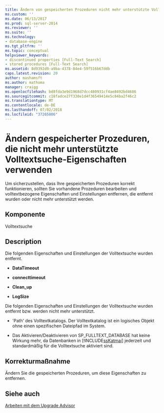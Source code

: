```yaml
---
title: Ändern von gespeicherten Prozeduren nicht mehr unterstützte Volltextsuche-Eigenschaften verwenden | Microsoft-Dokumentation
ms.custom: ''
ms.date: 06/13/2017
ms.prod: sql-server-2014
ms.reviewer: ''
ms.suite: ''
ms.technology:
- database-engine
ms.tgt_pltfrm: ''
ms.topic: conceptual
helpviewer_keywords:
- discontinued properties [Full-Text Search]
- stored procedures [Full-Text Search]
ms.assetid: 8d9392d9-a9ba-4378-84e4-59f516b67ddb
caps.latest.revision: 20
author: mashamsft
ms.author: mathoma
manager: craigg
ms.openlocfilehash: bd8fda3e9d1968d7dcc480931cf4ae8492bd4686
ms.sourcegitcommit: c18fadce27f330e1d4f36549414e5c84ba2f46c2
ms.translationtype: MT
ms.contentlocale: de-DE
ms.lasthandoff: 07/02/2018
ms.locfileid: "37265806"
---
```

# <a name="modify-stored-procedures-that-use-discontinued-full-text-search-properties"></a>Ändern gespeicherter Prozeduren, die nicht mehr unterstützte Volltextsuche-Eigenschaften verwenden
  Um sicherzustellen, dass Ihre gespeicherten Prozeduren korrekt funktionieren, sollten Sie vorhandene Prozeduren bearbeiten und volltextbezogene Eigenschaften und Einstellungen entfernen, die entfernt wurden oder nicht mehr unterstützt werden.  
  
## <a name="component"></a>Komponente  
 Volltextsuche  
  
## <a name="description"></a>Description  
 Die folgenden Eigenschaften und Einstellungen der Volltextsuche wurden entfernt.  
  
-   **DataTimeout**  
  
-   **connecttimeout**  
  
-   **Clean_up**  
  
-   **LogSize**  
  
 Die folgenden Eigenschaften und Einstellungen der Volltextsuche wurden entfernt bzw. werden nicht mehr unterstützt.  
  
-   'Path' des Volltextkatalogs. Der Volltextkatalog ist ein logisches Objekt ohne einen spezifischen Dateipfad im System.  
  
-   Das Aktivieren/Deaktivieren von SP_FULLTEXT_DATABASE hat keine Wirkung mehr, da Datenbanken in [!INCLUDE[ssKatmai](../../includes/sskatmai-md.md)] jederzeit und standardmäßig für die Volltextsuche aktiviert sind.  
  
## <a name="corrective-action"></a>Korrekturmaßnahme  
 Ändern Sie die gespeicherten Prozeduren, um diese Eigenschaften zu entfernen.  
  
## <a name="see-also"></a>Siehe auch  
 [Arbeiten mit dem Upgrade Advisor](../../../2014/sql-server/install/working-with-upgrade-advisor.md)  
  
  
